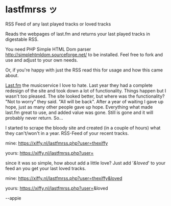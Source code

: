 # lastfmrss ッ
RSS Feed of any last played tracks or loved tracks

Reads the webpages of last.fm and returns your last played tracks in digestable RSS. 

You need PHP Simple HTML Dom parser  http://simplehtmldom.sourceforge.net/ to be installed. Feel free to fork and use and adjust to your own needs. 

Or, if you're happy with just the RSS read this for usage and how this came about.

[Last.fm](http://www.last.fm/) the musicservice I love to hate. Last year they had a complete redesign of the site and took down a lot of functionality. Things happen but I wasn't too pleased. The site looked better, but where was the functionality? "Not to worry" they said. "All will be back".
After a year of waiting I gave up hope, just as many other people gave up hope. Everything what made last.fm great to use, and added value was gone. Still is gone and it will probably never return. So...

I started to scrape the bloody site and created (in a couple of hours) what they can't/won't in a year. RSS-Feed of your recent tracks.

mine: https://xiffy.nl/lastfmrss.php?user=thexiffy

yours: https://xiffy.nl/lastfmrss.php?user=<yourusername>

since it was so simple, how about add a little love? Just add '<em>&loved</em>' to your feed an you get your last loved tracks.

mine: https://xiffy.nl/lastfmrss.php?user=thexiffy&loved

yours: https://xiffy.nl/lastfmrss.php?user=<yourusername>&loved





--appie 
